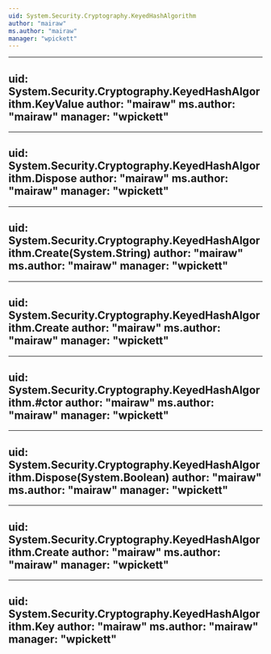 ```yaml
---
uid: System.Security.Cryptography.KeyedHashAlgorithm
author: "mairaw"
ms.author: "mairaw"
manager: "wpickett"
---
```


---
uid: System.Security.Cryptography.KeyedHashAlgorithm.KeyValue
author: "mairaw"
ms.author: "mairaw"
manager: "wpickett"
---

---
uid: System.Security.Cryptography.KeyedHashAlgorithm.Dispose
author: "mairaw"
ms.author: "mairaw"
manager: "wpickett"
---

---
uid: System.Security.Cryptography.KeyedHashAlgorithm.Create(System.String)
author: "mairaw"
ms.author: "mairaw"
manager: "wpickett"
---

---
uid: System.Security.Cryptography.KeyedHashAlgorithm.Create
author: "mairaw"
ms.author: "mairaw"
manager: "wpickett"
---

---
uid: System.Security.Cryptography.KeyedHashAlgorithm.#ctor
author: "mairaw"
ms.author: "mairaw"
manager: "wpickett"
---

---
uid: System.Security.Cryptography.KeyedHashAlgorithm.Dispose(System.Boolean)
author: "mairaw"
ms.author: "mairaw"
manager: "wpickett"
---

---
uid: System.Security.Cryptography.KeyedHashAlgorithm.Create
author: "mairaw"
ms.author: "mairaw"
manager: "wpickett"
---

---
uid: System.Security.Cryptography.KeyedHashAlgorithm.Key
author: "mairaw"
ms.author: "mairaw"
manager: "wpickett"
---
